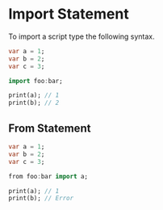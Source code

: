 # Import Statement

To import a script type the following syntax.

```dart title="bar.sk"
var a = 1;
var b = 2;
var c = 3;
```

```dart title="load.sk"
import foo:bar;

print(a); // 1
print(b); // 2
```

## From Statement

```dart title="bar.sk"
var a = 1;
var b = 2;
var c = 3;
```

```dart title="load.sk"
from foo:bar import a;

print(a); // 1
print(b); // Error
```